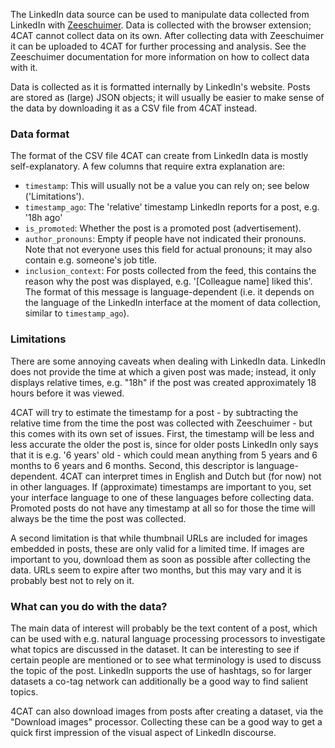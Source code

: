 The LinkedIn data source can be used to manipulate data collected from LinkedIn with 
[Zeeschuimer](https://github.com/digitalmethodsinitiative/zeeschuimer). Data is collected with the browser extension; 
4CAT cannot collect data on its own. After collecting data with Zeeschuimer it can be uploaded to 4CAT for further
processing and analysis. See the Zeeschuimer documentation for more information on how to collect data with it.

Data is collected as it is formatted internally by LinkedIn's website. Posts are stored as (large) JSON objects; it will
usually be easier to make sense of the data by downloading it as a CSV file from 4CAT instead.

### Data format

The format of the CSV file 4CAT can create from LinkedIn data is mostly self-explanatory. A few columns that require
extra explanation are:

- `timestamp`: This will usually not be a value you can rely on; see below ('Limitations').
- `timestamp_ago`: The 'relative' timestamp LinkedIn reports for a post, e.g. '18h ago'
- `is_promoted`: Whether the post is a promoted post (advertisement).
- `author_pronouns`: Empty if people have not indicated their pronouns. Note that not everyone uses this field for 
  actual pronouns; it may also contain e.g. someone's job title.
- `inclusion_context`: For posts collected from the feed, this contains the reason why the post was displayed, e.g.
  '[Colleague name] liked this'. The format of this message is language-dependent (i.e. it depends on the language of 
  the LinkedIn interface at the moment of data collection, similar to `timestamp_ago`).

### Limitations

There are some annoying caveats when dealing with LinkedIn data. LinkedIn does not provide the time at which a given 
post was made; instead, it only displays relative times, e.g. "18h" if the post was created approximately 18 hours 
before it was viewed.

4CAT will try to estimate the timestamp for a post - by subtracting the relative time from the time the post was 
collected with Zeeschuimer - but this comes with its own set of issues. First, the timestamp will be less and less 
accurate the older the post is, since for older posts LinkedIn only says that it is e.g. '6 years' old - which could 
mean anything from 5 years and 6 months to 6 years and 6 months. Second, this descriptor is language-dependent. 4CAT can
interpret times in English and Dutch but (for now) not in other languages. If (approximate) timestamps are important to
you, set your interface language to one of these languages before collecting data. Promoted posts do not have any 
timestamp at all so for those the time will always be the time the post was collected.

A second limitation is that while thumbnail URLs are included for images embedded in posts, these are only valid for a
limited time. If images are important to you, download them as soon as possible after collecting the data. URLs seem to
expire after two months, but this may vary and it is probably best not to rely on it.

### What can you do with the data?
The main data of interest will probably be the text content of a post, which can be used with e.g. natural language 
processing processors to investigate what topics are discussed in the dataset. It can be interesting to see if certain 
people are mentioned or to see what terminology is used to discuss the topic of the post. LinkedIn supports the use of
hashtags, so for larger datasets a co-tag network can additionally be a good way to find salient topics.

4CAT can also download images from posts after creating a dataset, via the "Download images" processor. Collecting these
can be a good way to get a quick first impression of the visual aspect of LinkedIn discourse.